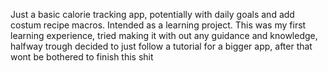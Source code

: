 Just a basic calorie tracking app, potentially with daily goals and add costum recipe macros. Intended as a learning project.
This was my first learning experience, tried making it with out any guidance and knowledge, halfway trough decided to just follow a tutorial for a bigger app, after that wont be bothered to finish this shit
